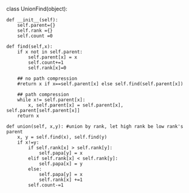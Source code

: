  class UnionFind(object):  
 
    def __init__(self):
        self.parent={}
        self.rank ={}
        self.count =0
    
    def find(self,x):
        if x not in self.parent:
            self.parent[x] = x     
            self.count+=1
            self.rank[x]=0
            
        ## no path compression
        #return x if x==self.parent[x] else self.find(self.parent[x])
        
        ## path compression
        while x!= self.parent[x]:
            x, self.parent[x] = self.parent[x], self.parent[self.parent[x]]
        return x
            
    def union(self, x,y): #union by rank, let high rank be low rank's parent
        x, y = self.find(x), self.find(y)
        if x!=y:
            if self.rank[x] > self.rank[y]:
                self.papa[y] = x
            elif self.rank[x] < self.rank[y]:
                self.papa[x] = y
            else:
                self.papa[y] = x
                self.rank[x] +=1               
            self.count-=1
